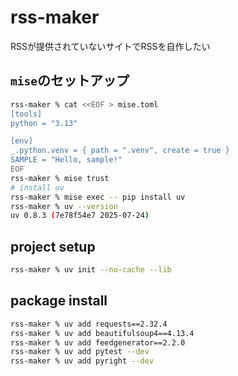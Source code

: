 # rss-maker
RSSが提供されていないサイトでRSSを自作したい

## `mise`のセットアップ

```bash
rss-maker % cat <<EOF > mise.toml
[tools]
python = "3.13"

[env]
_.python.venv = { path = ".venv", create = true }
SAMPLE = "Hello, sample!"
EOF
rss-maker % mise trust
# install uv
rss-maker % mise exec -- pip install uv
rss-maker % uv --version
uv 0.8.3 (7e78f54e7 2025-07-24)
```

## project setup

```bash
rss-maker % uv init --no-cache --lib
```

## package install

```bash
rss-maker % uv add requests==2.32.4
rss-maker % uv add beautifulsoup4==4.13.4
rss-maker % uv add feedgenerator==2.2.0
rss-maker % uv add pytest --dev
rss-maker % uv add pyright --dev
```
